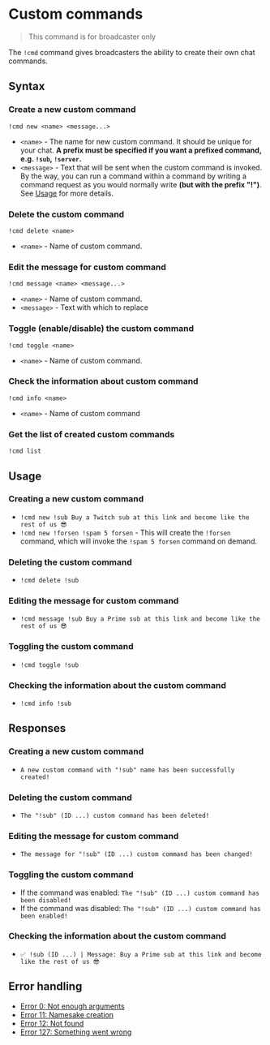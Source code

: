 # Custom commands

> This command is for broadcaster only

The `!cmd` command gives broadcasters the ability to create their own chat commands.

## Syntax

### Create a new custom command
`!cmd new <name> <message...>`
+ `<name>` - The name for new custom command. It should be unique for your chat.
**A prefix must be specified if you want a prefixed command, e.g. `!sub`, `!server`.**
+ `<message>` - Text that will be sent when the custom command is invoked. By the way, you can run a command within a command by writing a command request as you would normally write **(but with the prefix "!")**. See [Usage](#usage) for more details.

### Delete the custom command
`!cmd delete <name>`
+ `<name>` - Name of custom command.

### Edit the message for custom command
`!cmd message <name> <message...>`
+ `<name>` - Name of custom command.
+ `<message>` - Text with which to replace

### Toggle (enable/disable) the custom command
`!cmd toggle <name>`
+ `<name>` - Name of custom command.

### Check the information about custom command
`!cmd info <name>`
+ `<name>` - Name of custom command

### Get the list of created custom commands
`!cmd list`

## Usage

### Creating a new custom command
+ `!cmd new !sub Buy a Twitch sub at this link and become like the rest of us 😎`
+ `!cmd new !forsen !spam 5 forsen` - This will create the `!forsen` command, which will invoke the `!spam 5 forsen` command on demand.

### Deleting the custom command
+ `!cmd delete !sub`

### Editing the message for custom command
+ `!cmd message !sub Buy a Prime sub at this link and become like the rest of us 😎`

### Toggling the custom command
+ `!cmd toggle !sub`

### Checking the information about the custom command
+ `!cmd info !sub`

## Responses

### Creating a new custom command
+ `A new custom command with "!sub" name has been successfully created!`

### Deleting the custom command
+ `The "!sub" (ID ...) custom command has been deleted!`

### Editing the message for custom command
+ `The message for "!sub" (ID ...) custom command has been changed!`

### Toggling the custom command
+ If the command was enabled: `The "!sub" (ID ...) custom command has been disabled!`
+ If the command was disabled: `The "!sub" (ID ...) custom command has been enabled!`

### Checking the information about the custom command
+ `✅ !sub (ID ...) | Message: Buy a Prime sub at this link and become like the rest of us 😎`

## Error handling

+ [Error 0: Not enough arguments](/wiki/error-codes#0)
+ [Error 11: Namesake creation](/wiki/error-codes#11)
+ [Error 12: Not found](/wiki/error-codes#12)
+ [Error 127: Something went wrong](/wiki/error-codes#127)
